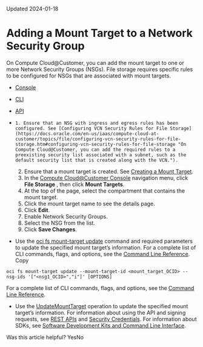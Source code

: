 Updated 2024-01-18
# Adding a Mount Target to a Network Security Group
On Compute Cloud@Customer, you can add the mount target to one or more Network Security Groups (NSGs). File storage requires specific rules to be configured for NSGs that are associated with mount targets.
  * [Console](https://docs.oracle.com/en-us/iaas/compute-cloud-at-customer/topics/file/adding-a-mount-target-to-a-network-security-group.htm)
  * [CLI](https://docs.oracle.com/en-us/iaas/compute-cloud-at-customer/topics/file/adding-a-mount-target-to-a-network-security-group.htm)
  * [API](https://docs.oracle.com/en-us/iaas/compute-cloud-at-customer/topics/file/adding-a-mount-target-to-a-network-security-group.htm)


  *     1. Ensure that an NSG with ingress and egress rules has been configured. See [Configuring VCN Security Rules for File Storage](https://docs.oracle.com/en-us/iaas/compute-cloud-at-customer/topics/file/configuring-vcn-security-rules-for-file-storage.htm#configuring-vcn-security-rules-for-file-storage "On Compute Cloud@Customer, you can add the required rules to a preexisting security list associated with a subnet, such as the default security list that is created along with the VCN.").
    2. Ensure that a mount target is created. See [Creating a Mount Target](https://docs.oracle.com/en-us/iaas/compute-cloud-at-customer/topics/file/creating-a-mount-target.htm#creating-a-mount-target "On Compute Cloud@Customer, A mount target is an NFS endpoint assigned to a subnet of your choice. The mount target provides the IP address or DNS name that's used in the mount command when connecting NFS clients to a file system.").
    3. In the [Compute Cloud@Customer Console](https://docs.oracle.com/en-us/iaas/compute-cloud-at-customer/topics/overview/compute-cloud-customer-console.htm#accessing-the-console "Use the Compute Cloud@Customer Console to create and manage compute, storage and other resources on a Compute Cloud@Customer infrastructure.") navigation menu, click **File Storage** , then click **Mount Targets**.
    4. At the top of the page, select the compartment that contains the mount target.
    5. Click the mount target name to see the details page.
    6. Click **Edit**.
    7. Enable Network Security Groups.
    8. Select the NSG from the list.
    9. Click **Save Changes**.
  * Use the [oci fs mount-target update](https://docs.oracle.com/iaas/tools/oci-cli/latest/oci_cli_docs/cmdref/fs/mount-target/update.html) command and required parameters to update the specified mount target’s information.
For a complete list of CLI commands, flags, and options, see the [Command Line Reference](https://docs.oracle.com/iaas/tools/oci-cli/latest/oci_cli_docs/index.html).
Copy
```
oci fs mount-target update --mount-target-id <mount_target_OCID> --nsg-ids '["<nsg1_OCID>","i"]' [OPTIONS]
```

For a complete list of CLI commands, flags, and options, see the [Command Line Reference](https://docs.oracle.com/iaas/tools/oci-cli/latest/oci_cli_docs/index.html).
  * Use the [UpdateMountTarget](https://docs.oracle.com/iaas/api/#/en/filestorage/latest/MountTarget/UpdateMountTarget) operation to update the specified mount target’s information.
For information about using the API and signing requests, see [REST APIs](https://docs.oracle.com/iaas/Content/API/Concepts/usingapi.htm#REST_APIs) and [Security Credentials](https://docs.oracle.com/iaas/Content/General/Concepts/credentials.htm). For information about SDKs, see [Software Development Kits and Command Line Interface](https://docs.oracle.com/iaas/Content/API/Concepts/sdks.htm#Software_Development_Kits_and_Command_Line_Interface).


Was this article helpful?
YesNo

